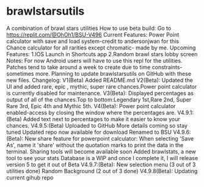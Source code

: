 # brawlstarsutils
A combination of brawl stars utilities
How to use beta build:
Go to https://replit.com/@OhOh1/BSU-V496
Current Features:
Power Point calculator with save and load system-credit to andersonjwan for this
Chance calculator for all rarities except chromatic- made by me.
Upcoming Features:
1.IOS Launch in Shortcuts app
2.Random brawl stars lobby screen
Notes:
For now Android users will have to use this repl for the utilities.
Patches tend to take around a week to create due to time constraints-sometimes more.
Planning to update brawlstarsutils on GitHub with these new files.
Changelog:
V1(Beta)
Added README.md
V2(Beta):
Updated the UI and added rare, epic , mythic, super rare chances.Power point calculator is currently disabled for maintenance.
V3(Beta):
Displayed percentages as output of all of the chances.Top to bottom:Legendary 1st,Rare 2nd, Super Rare 3rd, Epic 4th and Mythic 5th.
V4(Beta):
Power point calculator enabled-access by  closing the window where the percentages are.
V4.9.1:(Beta)
Added text next to percentages to make it easier to know your chances.
V4.9.5:(Beta)
Uploaded to GitHub
More details coming so stay tuned
Updated repo now available for download
Renamed to BSU 
V4.9.6:(Beta):
New share feature for powerpoint calculator:
When selecting 'Save As', name it 'share' without the quotation marks to print the data in the terminal.
Sharing tools will become available soon
Added brawlstats, a new tool to see your stats
Database is a WIP and once I complete it, I will release version 5 to get it out of Beta
V4.9.7:(Beta):
New selection menu (3 out of 3 utilities done)
Random Background (2 out of 3 done)
V4.9.8(Beta):
Updating current gihub repo



